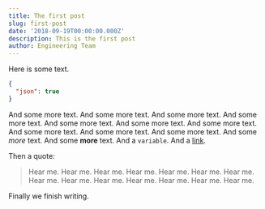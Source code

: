 ```yaml
---
title: The first post
slug: first-post
date: '2018-09-19T00:00:00.000Z'
description: This is the first post
author: Engineering Team
---
```


Here is some text.

```json
{
  "json": true
}
```

And some more text. And some more text. And some more text. And some more text. And some more text. And some more text. And some more text. And some more text. And some more text. And some more text. And some _more_ text. And some **more** text. And a `variable`. And a [link](http://google.co.uk).

Then a quote:

> Hear me. Hear me. Hear me. Hear me. Hear me. Hear me. Hear me. Hear me. Hear me. Hear me. Hear me. Hear me. Hear me. Hear me.

Finally we finish writing.
